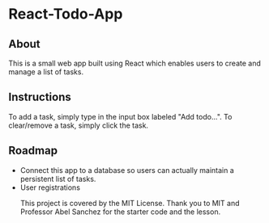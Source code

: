 # React-Todo-App

<h2>About</h2>
This is a small web app built using React which enables users to create and manage a list of tasks.

<h2>Instructions</h2>
To add a task, simply type in the input box labeled "Add todo...".
To clear/remove a task, simply click the task.

<h2>Roadmap</h2>
<ul>
<li>
Connect this app to a database so users can actually maintain a persistent list of tasks.
</li>
<li>
User registrations
</li>

This project is covered by the MIT License.
Thank you to MIT and Professor Abel Sanchez for the starter code and the lesson.
